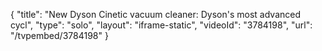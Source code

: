 {
    "title": "New Dyson Cinetic vacuum cleaner: Dyson's most advanced cycl",
    "type": "solo",
    "layout": "iframe-static",
    "videoId": "3784198",
    "url": "\/tvpembed\/3784198"
}